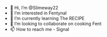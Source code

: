 - 👋 Hi, I’m @Slimeway22
- 👀 I’m interested in Fentynal
- 🌱 I’m currently learning The RECIPE
- 💞️ I’m looking to collaborate on cooking Fent
- 📫 How to reach me - Signal

<!---
Slimeway22/Slimeway22 is a ✨ special ✨ repository because its `README.md` (this file) appears on your GitHub profile.
You can click the Preview link to take a look at your changes.
--->
